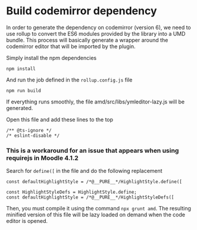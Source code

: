 # Build codemirror dependency

In order to generate the dependency on codemirror (version 6), we need to use rollup to convert the ES6 modules provided by the library into a UMD bundle. This process will basically generate a wrapper around the codemirror editor that will be imported by the plugin.

Simply install the npm dependencies

```
npm install
```

And run the job defined in the `rollup.config.js` file

```
npm run build
```


If everything runs smoothly, the file amd/src/libs/ymleditor-lazy.js will be generated.

Open this file and add these lines to the top
```
/** @ts-ignore */
/* eslint-disable */
````

### This is a workaround for an issue that appears when using requirejs in Moodle 4.1.2

Search for `define([` in the file and do the following replacement

```
const defaultHighlightStyle = /*@__PURE__*/HighlightStyle.define([
```

```
const HighlightStyleDefs = HighlightStyle.define;
const defaultHighlightStyle = /*@__PURE__*/HighlightStyleDefs([
```



Then, you must compile it using the command `npx grunt amd`. The resulting minified version of this file will be lazy loaded on demand when the code editor is opened.